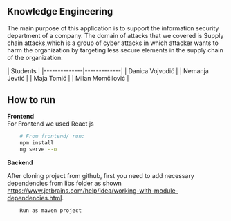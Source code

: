 #
Knowledge Engineering
--------------------------------
The main purpose of this application is to support the information security department of a company.
The domain of attacks that we covered is Supply chain attacks,which is a group of cyber attacks in which attacker wants to harm the organization by targeting less secure elements in the supply chain of the organization.



| Students |
|--------------|-------------|
| Danica Vojvodić |
| Nemanja Jevtić |
| Maja Tomić |
| Milan Momčilović |


## How to run


**Frontend**  
For Frontend we used React js
``` bash
    # From frontend/ run:
    npm install
    ng serve --o
```
**Backend** 

  After cloning project from github, first you need to add necessary dependencies from libs folder as shown 
      https://www.jetbrains.com/help/idea/working-with-module-dependencies.html.

``` bash
    Run as maven project
```

